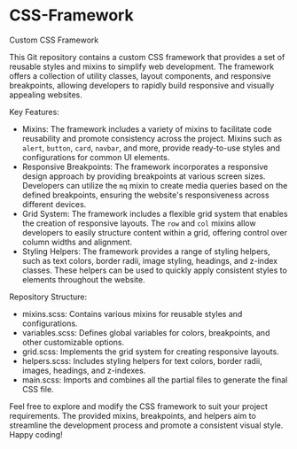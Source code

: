 # CSS-Framework

Custom CSS Framework

This Git repository contains a custom CSS framework that provides a set of reusable styles and mixins to simplify web development. The framework offers a collection of utility classes, layout components, and responsive breakpoints, allowing developers to rapidly build responsive and visually appealing websites.

Key Features:
- Mixins: The framework includes a variety of mixins to facilitate code reusability and promote consistency across the project. Mixins such as `alert`, `button`, `card`, `navbar`, and more, provide ready-to-use styles and configurations for common UI elements.
- Responsive Breakpoints: The framework incorporates a responsive design approach by providing breakpoints at various screen sizes. Developers can utilize the `mq` mixin to create media queries based on the defined breakpoints, ensuring the website's responsiveness across different devices.
- Grid System: The framework includes a flexible grid system that enables the creation of responsive layouts. The `row` and `col` mixins allow developers to easily structure content within a grid, offering control over column widths and alignment.
- Styling Helpers: The framework provides a range of styling helpers, such as text colors, border radii, image styling, headings, and z-index classes. These helpers can be used to quickly apply consistent styles to elements throughout the website.

Repository Structure:
- mixins.scss: Contains various mixins for reusable styles and configurations.
- variables.scss: Defines global variables for colors, breakpoints, and other customizable options.
- grid.scss: Implements the grid system for creating responsive layouts.
- helpers.scss: Includes styling helpers for text colors, border radii, images, headings, and z-indexes.
- main.scss: Imports and combines all the partial files to generate the final CSS file.

Feel free to explore and modify the CSS framework to suit your project requirements. The provided mixins, breakpoints, and helpers aim to streamline the development process and promote a consistent visual style. Happy coding!
